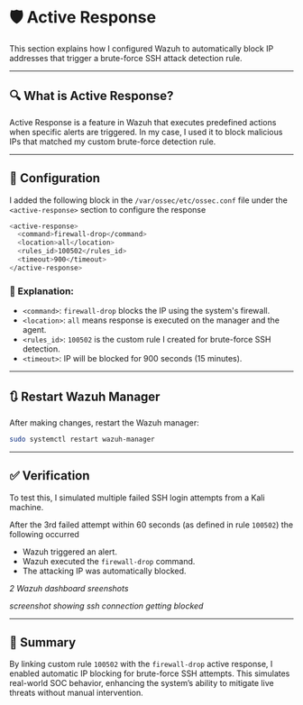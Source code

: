 # 🛡️ Active Response
This section explains how I configured Wazuh to automatically block IP addresses that trigger a brute-force SSH attack detection rule.

---

## 🔍 What is Active Response?
Active Response is a feature in Wazuh that executes predefined actions when specific alerts are triggered. In my case, I used it to block malicious IPs that matched my custom brute-force detection rule.

---
## 🧾 Configuration
I added the following block in the `/var/ossec/etc/ossec.conf` file under the `<active-response>` section to configure the response
```bash
<active-response>
  <command>firewall-drop</command>
  <location>all</location>
  <rules_id>100502</rules_id>
  <timeout>900</timeout>
</active-response>
```
### 🧠 Explanation:
- `<command>`: `firewall-drop` blocks the IP using the system's firewall.
- `<location>`: `all` means response is executed on the manager and the agent.
- `<rules_id>`: `100502` is the custom rule I created for brute-force SSH detection.
- `<timeout>`: IP will be blocked for 900 seconds (15 minutes).

---
## 🔃 Restart Wazuh Manager
After making changes, restart the Wazuh manager:
```bash
sudo systemctl restart wazuh-manager
```

---
## ✅ Verification
To test this, I simulated multiple failed SSH login attempts from a Kali machine.

After the 3rd failed attempt within 60 seconds (as defined in rule `100502`) the following occurred
- Wazuh triggered an alert.
- Wazuh executed the `firewall-drop` command.
- The attacking IP was automatically blocked.

*2 Wazuh dashboard sreenshots*

*screenshot showing ssh connection getting blocked*

---
## 📝 Summary
By linking custom rule `100502` with the `firewall-drop` active response, I enabled automatic IP blocking for brute-force SSH attempts. This simulates real-world SOC behavior, enhancing the system’s ability to mitigate live threats without manual intervention.
